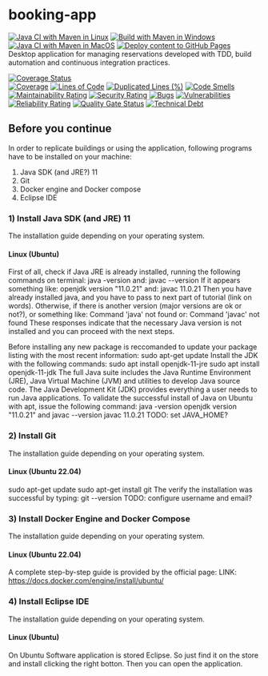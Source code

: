 
# booking-app

[![Java CI with Maven in Linux](https://github.com/marcopaglio/BookingApp/actions/workflows/maven-linux.yml/badge.svg?branch=main)](https://github.com/marcopaglio/BookingApp/actions/workflows/maven-linux.yml) 
[![Build with Maven in Windows](https://github.com/marcopaglio/BookingApp/actions/workflows/maven-windows.yml/badge.svg)](https://github.com/marcopaglio/BookingApp/actions/workflows/maven-windows.yml) 
[![Java CI with Maven in MacOS](https://github.com/marcopaglio/BookingApp/actions/workflows/maven-macos.yml/badge.svg)](https://github.com/marcopaglio/BookingApp/actions/workflows/maven-macos.yml) 
[![Deploy content to GitHub Pages](https://github.com/marcopaglio/BookingApp/actions/workflows/gh-pages.yml/badge.svg?branch=main)](https://github.com/marcopaglio/BookingApp/actions/workflows/gh-pages.yml)  
Desktop application for managing reservations developed with TDD, build automation and continuous integration practices.  
  
[![Coverage Status](https://coveralls.io/repos/github/marcopaglio/BookingApp/badge.svg?branch=main)](https://coveralls.io/github/marcopaglio/BookingApp?branch=main)  
[![Coverage](https://sonarcloud.io/api/project_badges/measure?project=marcopaglio_BookingApp&metric=coverage)](https://sonarcloud.io/summary/new_code?id=marcopaglio_BookingApp)
[![Lines of Code](https://sonarcloud.io/api/project_badges/measure?project=marcopaglio_BookingApp&metric=ncloc)](https://sonarcloud.io/summary/new_code?id=marcopaglio_BookingApp)
[![Duplicated Lines (%)](https://sonarcloud.io/api/project_badges/measure?project=marcopaglio_BookingApp&metric=duplicated_lines_density)](https://sonarcloud.io/summary/new_code?id=marcopaglio_BookingApp)
[![Code Smells](https://sonarcloud.io/api/project_badges/measure?project=marcopaglio_BookingApp&metric=code_smells)](https://sonarcloud.io/summary/new_code?id=marcopaglio_BookingApp)
[![Maintainability Rating](https://sonarcloud.io/api/project_badges/measure?project=marcopaglio_BookingApp&metric=sqale_rating)](https://sonarcloud.io/summary/new_code?id=marcopaglio_BookingApp)
[![Security Rating](https://sonarcloud.io/api/project_badges/measure?project=marcopaglio_BookingApp&metric=security_rating)](https://sonarcloud.io/summary/new_code?id=marcopaglio_BookingApp)
[![Bugs](https://sonarcloud.io/api/project_badges/measure?project=marcopaglio_BookingApp&metric=bugs)](https://sonarcloud.io/summary/new_code?id=marcopaglio_BookingApp)
[![Vulnerabilities](https://sonarcloud.io/api/project_badges/measure?project=marcopaglio_BookingApp&metric=vulnerabilities)](https://sonarcloud.io/summary/new_code?id=marcopaglio_BookingApp)
[![Reliability Rating](https://sonarcloud.io/api/project_badges/measure?project=marcopaglio_BookingApp&metric=reliability_rating)](https://sonarcloud.io/summary/new_code?id=marcopaglio_BookingApp)
[![Quality Gate Status](https://sonarcloud.io/api/project_badges/measure?project=marcopaglio_BookingApp&metric=alert_status)](https://sonarcloud.io/summary/new_code?id=marcopaglio_BookingApp)
[![Technical Debt](https://sonarcloud.io/api/project_badges/measure?project=marcopaglio_BookingApp&metric=sqale_index)](https://sonarcloud.io/summary/new_code?id=marcopaglio_BookingApp)

## Before you continue

In order to replicate buildings or using the application, following programs have to be installed on your machine:
1) Java SDK (and JRE?) 11
2) Git
3) Docker engine and Docker compose
4) Eclipse IDE

### 1) Install Java SDK (and JRE) 11

The installation guide depending on your operating system.

#### Linux (Ubuntu)

First of all, check if Java JRE is already installed, running the following commands on terminal:
java -version
and:
javac --version
If it appears something like:
openjdk version "11.0.21"
and:
javac 11.0.21
Then you have already installed java, and you have to pass to next part of tutorial (link on words).
Otherwise, if there is another version (major versions are ok or not?), or something like:
Command 'java' not found
or:
Command 'javac' not found
These responses indicate that the necessary Java version is not installed and you can proceed with the next steps.

Before installing any new package is reccomanded to update your package listing with the most recent information:
sudo apt-get update
Install the JDK with the following commands:
sudo apt install openjdk-11-jre
sudo apt install openjdk-11-jdk
The full Java suite includes the Java Runtime Environment (JRE), Java Virtual Machine (JVM) and utilities to develop Java source code.
The Java Development Kit (JDK) provides everything a user needs to run Java applications. 
To validate the successful install of Java on Ubuntu with apt, issue the following command:
java -version
openjdk version "11.0.21"
and
javac --version
javac 11.0.21
TODO: set JAVA_HOME?

### 2) Install Git

The installation guide depending on your operating system.

#### Linux (Ubuntu 22.04)

sudo apt-get update
sudo apt-get install git
The verify the installation was successful by typing:
git --version
TODO: configure username and email?

### 3) Install Docker Engine and Docker Compose

The installation guide depending on your operating system.

#### Linux (Ubuntu 22.04)

A complete step-by-step guide is provided by the official page:
LINK: https://docs.docker.com/engine/install/ubuntu/

### 4) Install Eclipse IDE

The installation guide depending on your operating system.

#### Linux (Ubuntu)

On Ubuntu Software application is stored Eclipse. So just find it on the store and install clicking the right botton. Then you can open the application.

